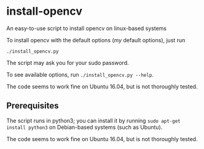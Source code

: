 # install-opencv
An easy-to-use script to install opencv on linux-based systems

To install opencv with the default options (*my* default options), just run
```
./install_opencv.py
```

The script may ask you for your sudo password.

To see available options, run `./install_opencv.py --help`.

The code seems to work fine on Ubuntu 16.04, but is not thoroughly tested.


## Prerequisites

The script runs in python3; you can install it by running `sudo apt-get install python3`
on Debian-based systems (such as Ubuntu).

The code seems to work fine on Ubuntu 16.04, but is not thoroughly tested.
